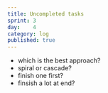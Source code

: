 ```yaml
---
title: Uncompleted tasks
sprint: 3
day:	4
category: log
published: true
---
```


- which is the best approach? 
- spiral or cascade? 
- finish one first? 
- finsish a lot at end?
